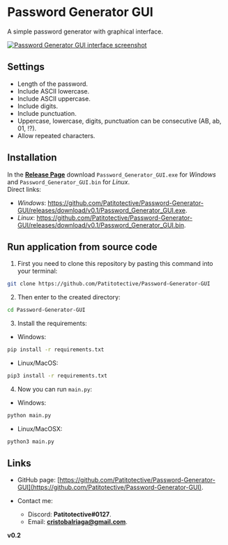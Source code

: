 # Password Generator GUI
A simple password generator with graphical interface.

[![**Password Generator _GUI_** interface screenshot](https://github.com/Patitotective/password_generator_gui/blob/main/Images/screenshot.png)](https://github.com/Patitotective/password_generator_gui/blob/main/Images/screenshot.png)

## Settings
- Length of the password.
- Include ASCII lowercase.
- Include ASCII uppercase.
- Include digits.
- Include punctuation.
- Uppercase, lowercase, digits, punctuation can be consecutive (AB, ab, 01, !?).
- Allow repeated characters.

## Installation
In the [**Release Page**](https://github.com/Patitotective/Password-Generator-GUI/releases/tag/v0.1) download `Password_Generator_GUI.exe` for _Windows_ and `Password_Generator_GUI.bin` for _Linux_.  
Direct links:
- _Windows_: https://github.com/Patitotective/Password-Generator-GUI/releases/download/v0.1/Password_Generator_GUI.exe.
- _Linux_: https://github.com/Patitotective/Password-Generator-GUI/releases/download/v0.1/Password_Generator_GUI.bin.  

## Run application from source code
1. First you need to clone this repository by pasting this command into your terminal:
```bash
git clone https://github.com/Patitotective/Password-Generator-GUI
```
2. Then enter to the created directory:
```bash
cd Password-Generator-GUI
```
3. Install the requirements:
- Windows:
```bash
pip install -r requirements.txt
```
- Linux/MacOS:
```bash
pip3 install -r requirements.txt
```
4. Now you can run `main.py`:
- Windows:
```bash
python main.py
```
- Linux/MacOSX:
```bash
python3 main.py
``` 

## Links

- GitHub page: [https://github.com/Patitotective/Password-Generator-GUI](https://github.com/Patitotective/Password-Generator-GUI).

- Contact me:
  - Discord: **Patitotective#0127**.
  - Email: **cristobalriaga@gmail.com**.


**v0.2**
